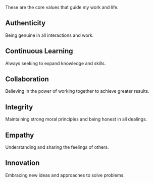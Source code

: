 These are the core values that guide my work and life.

## Authenticity

Being genuine in all interactions and work.

## Continuous Learning

Always seeking to expand knowledge and skills.

## Collaboration

Believing in the power of working together to achieve greater results.

## Integrity

Maintaining strong moral principles and being honest in all dealings.

## Empathy

Understanding and sharing the feelings of others.

## Innovation

Embracing new ideas and approaches to solve problems.
